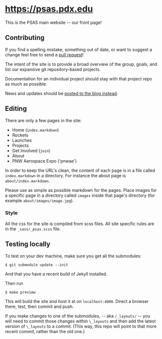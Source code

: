 # <https://psas.pdx.edu>

This is the PSAS main website -- our front page!


## Contributing

If you find a spelling mistake, something out of date, or want to suggest
a change feel free to send a
[pull request](https://help.github.com/articles/using-pull-requests/)!

The intent of the site is to provide a broad overview of the group, goals, and
list our expansive git repository-based projects.

Documentation for an individual project should stay with that project repo
as much as possible.

News and updates should be
[posted to the blog instead](https://github.com/psas/blog).


## Editing

There are only a few pages in the site:

 - Home (`index.markdown`)
 - Rockets
 - Launches
 - Projects
 - Get Involved (`join`)
 - About
 - PNW Aerospace Expo ('pnwae')

In order to keep the URL's clean, the content of each page is in a file called
`index.markdown` in a directory. For instance the about page is `about/index.markdown`.

Please use as simple as possible markdown for the pages. Place images for a
specific page in a directory called `images` inside that page's directory
(for example `about/images/image.jpg`).


### Style

All the css for the site is compiled from scss files. All site specific
rules are in the `_sass/_psas.scss` file.


## Testing locally


To test on your dev machine, make sure you get all the submodules:

    $ git submodule update --init


And that you have a recent build of Jekyll installed.

Then run

    $ make preview


This will build the site and host it at on `localhost:4000`. Direct a
browser there, test, then commit and push.

If you make changes to one of the submodules, -- aka `/_layouts/` -- you will need to commit those changes within `\_layouts` and then add the latest version of `\_layouts` to a commit. (This way, this repo will point to that more recent commit, rather than the old one.)
